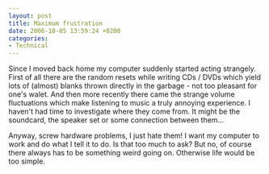 ```yaml
---
layout: post
title: Maximum frustration
date: 2006-10-05 13:59:24 +0200
categories:
- Technical
---
```

Since I moved back home my computer suddenly started acting strangely. First of all there are the random resets while writing CDs / DVDs which yield lots of (almost) blanks thrown directly in the garbage - not too pleasant for one's walet. And then more recently there came the strange volume fluctuations which make listening to music a truly annoying experience. I haven't had time to investigate where they come from. It might be the soundcard, the speaker set or some connection between them...

Anyway, screw hardware problems, I just hate them! I want my computer to work and do what I tell it to do. Is that too much to ask? But no, of course there always has to be something weird going on. Otherwise life would be too simple.
